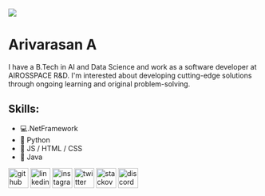 ####  
![ ](https://github.com/Artificialvira/Artificialvira/blob/main/ARIVARASAN.png)

# Arivarasan A

I have a B.Tech in AI and Data Science and work as a software developer at AIROSSPACE R&D. I'm interested about developing cutting-edge solutions through ongoing learning and original problem-solving.

## Skills: 
* 💻.NetFramework
* 🐍 Python
* 📶 JS / HTML / CSS
* 📲 Java


[<img src='https://cdn.jsdelivr.net/npm/simple-icons@3.0.1/icons/github.svg' alt='github' height='40'>](https://github.com/Artificialvira)  [<img src='https://cdn.jsdelivr.net/npm/simple-icons@3.0.1/icons/linkedin.svg' alt='linkedin' height='40'>](https://www.linkedin.com/in/arivarasan-a-b562bb246/)  [<img src='https://cdn.jsdelivr.net/npm/simple-icons@3.0.1/icons/instagram.svg' alt='instagram' height='40'>](https://www.instagram.com/artificialvira/)  [<img src='https://cdn.jsdelivr.net/npm/simple-icons@3.0.1/icons/twitter.svg' alt='twitter' height='40'>](https://twitter.com/artificialvira)  [<img src='https://cdn.jsdelivr.net/npm/simple-icons@3.0.1/icons/stackoverflow.svg' alt='stackoverflow' height='40'>](https://stackoverflow.com/users/arivarasan-a)  [<img src='https://cdn.jsdelivr.net/npm/simple-icons@3.0.1/icons/discord.svg' alt='discord' height='40'>](https://discord.com/channels/@me)





